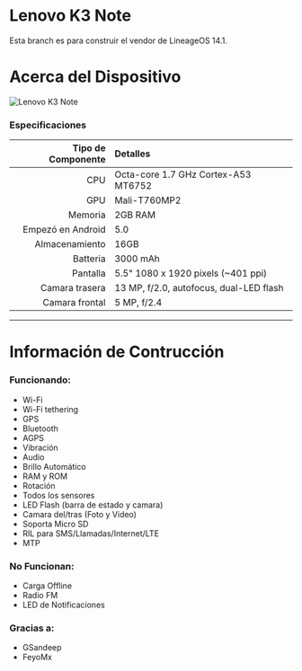 Lenovo K3 Note 
==============

Esta branch es para construir el vendor de LineageOS 14.1.

# Acerca del Dispositivo

![Lenovo K3 Note](http://cdn.ndtv.com/tech/images/lenovo_k3_note_flipkart.jpg?output-quality=80&output-format=jpg "Lenovo K3 Note en negro")

### Especificaciones

Tipo de Componente | Detalles
-------:|:-------------------------
CPU     | Octa-core 1.7 GHz Cortex-A53 MT6752 
GPU     | Mali-T760MP2
Memoria | 2GB RAM
Empezó en Android | 5.0
Almacenamiento | 16GB
Batteria | 3000 mAh
Pantalla | 5.5" 1080 x 1920 pixels (~401 ppi)
Camara trasera | 13 MP, f/2.0, autofocus, dual-LED flash
Camara frontal | 5 MP, f/2.4

---

# Información de Contrucción

### Funcionando:
 * Wi-Fi
 * Wi-Fi tethering
 * GPS
 * Bluetooth
 * AGPS
 * Vibración
 * Audio
 * Brillo Automático
 * RAM y ROM
 * Rotación
 * Todos los sensores
 * LED Flash (barra de estado y camara)
 * Camara del/tras (Foto y Video)
 * Soporta Micro SD
 * RIL para SMS/Llamadas/Internet/LTE 
 * MTP

### No Funcionan:

 * Carga Offline
 * Radio FM
 * LED de Notificaciones

### Gracias a:
 * GSandeep
 * FeyoMx
